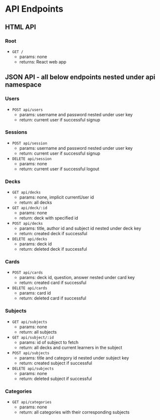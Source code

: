 # API Endpoints

## HTML API
### Root
* `GET /`
  - params: none
  - returns: React web app

## JSON API - all below endpoints nested under api namespace
### Users
* `POST api/users`
  - params: username and password nested under user key
  - return: current user if successful signup

### Sessions
* `POST api/session`
  - params: username and password nested under user key
  - return: current user if successful signup
* `DELETE api/session`
  - params: none
  - return: current user if successful logout

### Decks
* `GET api/decks`
  - params: none, implicit currentUser id
  - return: all decks
* `GET api/deck/:id`
  - params: none
  - return: deck with specified id
* `POST api/decks`
  - params: title, author id and subject id nested under deck key
  - return: created deck if successful
* `DELETE api/decks`
  - params: deck id
  - return: deleted deck if successful

### Cards
* `POST api/cards`
  - params: deck id, question, answer nested under card key
  - return: created card if successful
* `DELETE api/cards`
  - params: card id
  - return: deleted card if successful

### Subjects
* `GET api/subjects`
  - params: none
  - return: all subjects
* `GET api/subject/:id`
  - params: id of subject to fetch
  - return: all decks and current learners in the subject
* `POST api/subjects`
  - params: title and category id nested under subject key
  - return: created subject if successful
* `DELETE api/subjects`
  - params: none
  - return: deleted subject if successful

### Categories
* `GET api/categories`
  - params: none
  - return: all categories with their corresponding subjects

